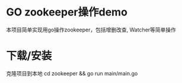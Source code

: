 # GO zookeeper操作demo
本项目简单实现用go操作zookeeper，包括增删改查, Watcher等简单操作

# 下载/安装
克隆项目到本地
cd zookeeper && go run main/main.go
